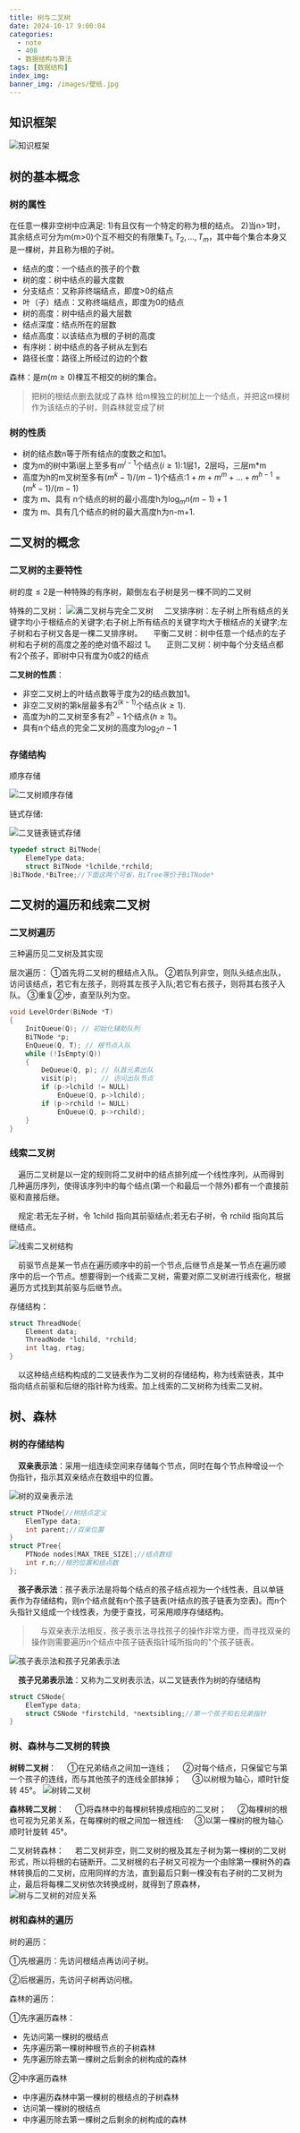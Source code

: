 ```yaml
---
title: 树与二叉树
date: 2024-10-17 9:00:04
categories:
  - note
  - 408
  - 数据结构与算法
tags: [数据结构]
index_img:
banner_img: /images/壁纸.jpg
---
```


## 知识框架

![知识框架](../images/树与二叉树/知识框架.png)

## 树的基本概念

### 树的属性

在任意一棵非空树中应满足:
1)有且仅有一个特定的称为根的结点。
2)当n>1时，其余结点可分为m(m>0)个互不相交的有限集$T_1,T_2,\dots ,T_m$，其中每个集合本身又是一棵树，并且称为根的子树。

- 结点的度：一个结点的孩子的个数
- 树的度：树中结点的最大度数
- 分支结点：又称非终端结点，即度>0的结点
- 叶（子）结点：又称终端结点，即度为0的结点
- 树的高度：树中结点的最大层数
- 结点深度：结点所在的层数
- 结点高度：以该结点为根的子树的高度
- 有序树：树中结点的各子树从左到右
- 路径长度：路径上所经过的边的个数

森林：是$m(m\geq 0)$棵互不相交的树的集合。
> 把树的根结点删去就成了森林
> 给m棵独立的树加上一个结点，并把这m棵树作为该结点的子树，则森林就变成了树

### 树的性质

- 树的结点数n等于所有结点的度数之和加1。
- 度为m的树中第i层上至多有$m^{i-1}$个结点$(i\geq 1)$:1层1，2层吗，三层m*m
- 高度为h的m叉树至多有$(m^k-1)/(m-1)$个结点:$1+m+m^m+\dots+m^{h-1}=(m^k-1)/(m-1)$
- 度为 m、具有 n个结点的树的最小高度h为$\log_m{n(m-1)+1}$
- 度为 m、具有几个结点的树的最大高度h为n-m+1.

## 二叉树的概念

### 二叉树的主要特性

树的度$\leq 2$是一种特殊的有序树，颠倒左右子树是另一棵不同的二叉树

特殊的二叉树：
![满二叉树与完全二叉树](../images/树与二叉树/满二叉树与完全二叉树.png)
&nbsp;&nbsp;&nbsp;&nbsp;二叉排序树：左子树上所有结点的关键字均小于根结点的关键字;右子树上所有结点的关键字均大于根结点的关键字;左子树和右子树又各是一棵二叉排序树。
&nbsp;&nbsp;&nbsp;&nbsp;平衡二叉树：树中任意一个结点的左子树和右子树的高度之差的绝对值不超过 1。
&nbsp;&nbsp;&nbsp;&nbsp;正则二叉树：树中每个分支结点都有2个孩子，即树中只有度为0或2的结点

**二叉树的性质**：

- 非空二叉树上的叶结点数等于度为2的结点数加1。
- 非空二叉树的第k层最多有$2^(k-1)$个结点$(k\geq 1)$.
- 高度为h的二叉树至多有$2^h-1$个结点$(h\geq 1)$。
- 具有n个结点的完全二叉树的高度为$\log_2n-1$

### 存储结构

顺序存储

![二叉树顺序存储](../images/树与二叉树/二叉树顺序存储.png)

链式存储:

![二叉链表链式存储](../images/树与二叉树/二叉链表链式存储.png)

```cpp
typedef struct BiTNode{
    ElemeType data;
    struct BiTNode *lchilde,*rchild;
}BiTNode,*BiTree;//下面这两个可省，BiTree等价于BiTNode*
```

## 二叉树的遍历和线索二叉树

### 二叉树遍历

三种遍历见二叉树及其实现

层次遍历：
①首先将二叉树的根结点入队。
②若队列非空，则队头结点出队，访问该结点，若它有左孩子，则将其左孩子入队;若它有右孩子，则将其右孩子入队。
③重复②步，直至队列为空。

```cpp
void LevelOrder(BiNode *T)
{
    InitQueue(Q); // 初始化辅助队列
    BiTNode *p;
    EnQueue(Q, T); // 根节点入队
    while (!IsEmpty(Q))
    {
        DeQueue(Q, p); // 队首元素出队
        visit(p);      // 访问出队节点
        if (p->lchild != NULL)
            EnQueue(Q, p->lchild);
        if (p->rchild != NULL)
            EnQueue(Q, p->rchild);
    }
}
```

### 线索二叉树

&nbsp;&nbsp;&nbsp;&nbsp;遍历二叉树是以一定的规则将二叉树中的结点排列成一个线性序列，从而得到几种遍历序列，使得该序列中的每个结点(第一个和最后一个除外)都有一个直接前驱和直接后继。

&nbsp;&nbsp;&nbsp;&nbsp;规定:若无左子树，令 1child 指向其前驱结点;若无右子树，令 rchild 指向其后继结点。

![线索二叉树结构](../images/树与二叉树/线索二叉树结构.png)

&nbsp;&nbsp;&nbsp;&nbsp;前驱节点是某一节点在遍历顺序中的前一个节点,后继节点是某一节点在遍历顺序中的后一个节点。想要得到一个线索二叉树，需要对原二叉树进行线索化，根据遍历方式找到其前驱与后继节点。

存储结构：

```cpp
struct ThreadNode{
    Element data;
    ThreadNode *lchild, *rchild;
    int ltag, rtag;
}
```

&nbsp;&nbsp;&nbsp;&nbsp;以这种结点结构构成的二叉链表作为二叉树的存储结构，称为线索链表，其中指向结点前驱和后继的指针称为线索。加上线索的二叉树称为线索二叉树。

## 树、森林

### 树的存储结构

&nbsp;&nbsp;&nbsp;&nbsp;**双亲表示法**：采用一组连续空间来存储每个节点，同时在每个节点种增设一个伪指针，指示其双亲结点在数组中的位置。

![树的双亲表示法](../images/树与二叉树/树的双亲表示法.png)

```cpp
struct PTNode{//树结点定义
    ElemType data;
    int parent;//双亲位置
}
struct PTree{
    PTNode nodes[MAX_TREE_SIZE];//结点数组
    int r,n;//根的位置和结点数
};
```

&nbsp;&nbsp;&nbsp;&nbsp;**孩子表示法**：孩子表示法是将每个结点的孩子结点视为一个线性表，且以单链表作为存储结构，则n个结点就有n个孩子链表(叶结点的孩子链表为空表)。而n个头指针又组成一个线性表，为便于查找，可采用顺序存储结构。

> &nbsp;&nbsp;&nbsp;&nbsp;与双亲表示法相反，孩子表示法寻找孩子的操作非常方便，而寻找双亲的操作则需要遍历n个结点中孩子链表指针域所指向的"个孩子链表。

![孩子表示法和孩子兄弟表示法](../images/树与二叉树/孩子表示法和孩子兄弟表示法.png)

&nbsp;&nbsp;&nbsp;&nbsp;**孩子兄弟表示法**：又称为二叉树表示法，以二叉链表作为树的存储结构

```cpp
struct CSNode{
    ElemType data;
    struct CSNode *firstchild, *nextsibling;//第一个孩子和右兄弟指针
}
```

### 树、森林与二叉树的转换

**树转二叉树**：
&nbsp;&nbsp;&nbsp;&nbsp;①在兄弟结点之间加一连线；
&nbsp;&nbsp;&nbsp;&nbsp;②对每个结点，只保留它与第一个孩子的连线，而与其他孩子的连线全部抹掉；
&nbsp;&nbsp;&nbsp;&nbsp;③以树根为轴心，顺时针旋转 45°。
![树转二叉树](../images/树与二叉树/树转二叉树.png)

**森林转二叉树**：
&nbsp;&nbsp;&nbsp;&nbsp;①将森林中的每棵树转换成相应的二叉树；
&nbsp;&nbsp;&nbsp;&nbsp;②每棵树的根也可视为兄弟关系，在每棵树的根之间加一根连线:
&nbsp;&nbsp;&nbsp;&nbsp;③以第一棵树的根为轴心顺时针旋转 45°。

二叉树转森林：
&nbsp;&nbsp;&nbsp;&nbsp;若二叉树非空，则二叉树的根及其左子树为第一棵树的二叉树形式，所以将根的右链断开。二叉树根的右子树又可视为一个由除第一棵树外的森林转换后的二叉树，应用同样的方法，直到最后只剩一棵没有右子树的二叉树为止，最后将每棵二叉树依次转换成树，就得到了原森林，
![树与二叉树的对应关系](../images/树与二叉树/森林与二叉树的对应关系.png)

### 树和森林的遍历

树的遍历：

①先根遍历：先访问根结点再访问子树。

②后根遍历，先访问子树再访问根。

森林的遍历：

①先序遍历森林：

- 先访问第一棵树的根结点
- 先序遍历第一棵树种根节点的子树森林
- 先序遍历除去第一棵树之后剩余的树构成的森林

②中序遍历森林

- 中序遍历森林中第一棵树的根结点的子树森林
- 访问第一棵树的根结点
- 中序遍历除去第一棵树之后剩余的树构成的森林



